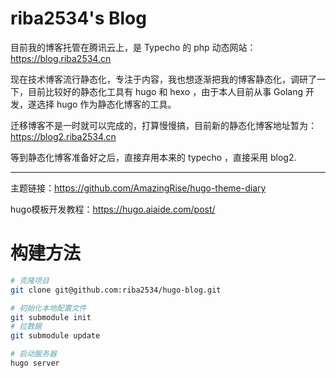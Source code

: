 # riba2534's Blog

目前我的博客托管在腾讯云上，是 Typecho 的 php 动态网站：https://blog.riba2534.cn

现在技术博客流行静态化，专注于内容，我也想逐渐把我的博客静态化，调研了一下，目前比较好的静态化工具有 hugo 和 hexo ，由于本人目前从事 Golang 开发，遂选择 hugo 作为静态化博客的工具。

迁移博客不是一时就可以完成的，打算慢慢搞，目前新的静态化博客地址暂为：https://blog2.riba2534.cn

等到静态化博客准备好之后，直接弃用本来的 typecho ，直接采用 blog2.

---

主题链接：https://github.com/AmazingRise/hugo-theme-diary

hugo模板开发教程：https://hugo.aiaide.com/post/


# 构建方法

```bash
# 克隆项目
git clone git@github.com:riba2534/hugo-blog.git

# 初始化本地配置文件
git submodule init
# 拉数据
git submodule update

# 启动服务器
hugo server
```
